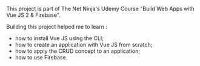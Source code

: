This project is part of The Net Ninja's Udemy Course "Build Web Apps with Vue JS 2 & Firebase".

Building this project helped me to learn : 
- how to install Vue JS using the CLI; 
- how to create an application with Vue JS from scratch;
- how to apply the CRUD concept to an application; 
- how to use Firebase.
